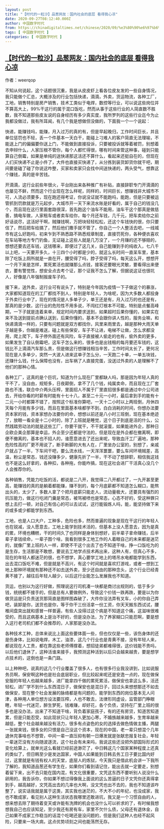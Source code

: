```yaml
---
layout: post
title: "【时代的一粒沙】品葱网友：国内社会的底层 看得我心凉"
date: 2020-09-27T08:12:40.000Z
author: 中国数字时代
from: https://chinadigitaltimes.net/chinese/2020/09/%e3%80%90%e6%97%b6%e4%bb%a3%e7%9a%84%e4%b8%80%e7%b2%92%e6%b2%99%e3%80%91%e5%93%81%e8%91%b1%e7%bd%91%e5%8f%8b%ef%bc%9a%e5%9b%bd%e5%86%85%e7%a4%be%e4%bc%9a%e7%9a%84%e5%ba%95%e5%b1%82-%e7%9c%8b%e5%be%97/
tags: [ 中国数字时代 ]
categories: [ 中国数字时代 ]
---
```

<!--1601194360000-->
[【时代的一粒沙】品葱网友：国内社会的底层 看得我心凉](https://chinadigitaltimes.net/chinese/2020/09/%e3%80%90%e6%97%b6%e4%bb%a3%e7%9a%84%e4%b8%80%e7%b2%92%e6%b2%99%e3%80%91%e5%93%81%e8%91%b1%e7%bd%91%e5%8f%8b%ef%bc%9a%e5%9b%bd%e5%86%85%e7%a4%be%e4%bc%9a%e7%9a%84%e5%ba%95%e5%b1%82-%e7%9c%8b%e5%be%97/)
------

<div>
<p>作者：weerqop</p><p>不知从何说起，这个话题很沉重，我是从皮皮虾上看各位皮友发的一些自身情况，我只能做个汇总，大概涉及的行业包括快递，滴滴，外卖，货运物流，各种工厂，工地，销售特别是房产销售，技术工类似于电焊，数控等行业，可以说这些岗位并不算高大上，99%干这行的属于混口饭吃，然而从事于这些行业的人简直数不胜数，我不知道那些皮友说的自身经历有多少真实度，我所罗列的这些行业迄今为止我都没做过，我有所耳闻，有几个我是想做但没做的，下面我一个一个说起：</p><p>快递，能赚钱吗，能赚，月入过万的真的有，但是早起晚归，工作时间巨长，并且单位惩罚也不轻，丢一个件基本一天白干，能碰上刁难人的客户简直无法理喻，不能送上门的偏偏要你送上门，不能做到直接投诉，只要被投诉就等着被罚，别想着去申辩什么，人家压根不管你，每个人都忙得很，哪有时间来管这种事，碰到只能算自己倒霉，如果是单纯的送快递那这活还不算什么，看起来还挺自在的，但现在人们买快递不止是小件了，大件也直接买快递了，从分拣到装货卸货你就干吧，期间要是磕了碰了你说这咋整，买家和卖家只会找中间送快递的，两头受气，想靠这个赚钱，真的是辛苦钱。</p><p>开滴滴，这行业前些年很火，平台刚出来各种推广有补贴，直接辞职专门开滴滴的也屡见不鲜，然而这个行业现在怎么样呢，同样的，时间巨长，想赚钱非大城市不可，人流必须要多，现在跑还得考证，你说没证就不能跑吗，能跑，但是只要被运管抓到罚款就是万元起步，大城市开一天下来流水账是好看的，属于自己的钱没几个，而且现在这行里面套路很深，首先跑这个油车不能用，油车干这个那真是做慈善，搞电车做，人家租车或者卖车给你，每个月还车钱，几千元，把车卖给你之前好话说尽，这活好干啊，贼赚钱啊，万把块轻轻松松，还这个车钱快的很，你只要信了，然后把车给搞了，然后他们撒手就不管了，你自己一个人整活去吧，一线城市有这么好跑吗，初来乍到不熟悉路不熟悉规章制度，直接罚死你，各种便衣喜欢在车站等地方专门钓鱼，无证碰上这些人就是几万没了，一个月赚的还不够赔的，想想还要去还车钱，这钱哪来，即便过了这几关，自己能赚到手的纯收入，七八千以上吧，一天要开多久，十三四个小时都是少的，就这么长时间一直呆车里，基本除了吃饭上厕所就是一直在开，腰受得了吗，脖子受得了吗，每天这么开，想想开一个月下来是怎样，累死累活也就赚那么点钱，接客还要眼光灵敏，要看得出来便衣，要有警觉性，想安全点去考个证，那个证我不怎么了解，但据说这证也很坑人，好像是八年强制报废车子的。</p><p>接下来，送外卖，这行业可有说头了，特别是今年因为疫情一下子做这个的暴涨，大家都知道现在的工厂都找不到人，特别是年轻人，为啥呢，因为大多数人都投身于外卖行业中了，现在的情况是人多单子少，单王还是有，月入过万的也还是有，那真的是少数，这行业的危险性不用多说，不闯红灯根本不可能，特别是点餐高峰期，一下子就是连着来单，规定时间内要求送到，如果超时后果你懂的，如果实在来不及送到提前点确认送到，后果你懂的，基本不会跟你讲人性的，服务业嘛，和快递滴滴一样的，只要有问题就是双方都找你，风里来雨里去，越是那种大雨天单子越是多，你越是难送，碰上有些保安，车子不让进，电梯不让做，怎么求都没用，爬上爬下，车子停外面还有风险，车子直接被人偷走的也有，偷外卖的更多，如果发生了自认倒霉吧，这车子怎么来的，很多也是出钱租的每月要还车钱的，这钱比不上滴滴汽车那么贵，但是做这行想赚钱相当辛苦，工作时间太长了，更何况现在是人多单少，突然一大波人进来这单子怎么分，一天跑二十单，一单五块钱，还赚什么钱，什么保障也没有，出车祸了人直接完蛋，没送过外卖的人是理解不了他们的那种心情。</p><p>各种工厂，这真的是个巨坑，知道为什么现在厂里都缺人吗，那是因为年轻人真的干不了，没自由，规矩多，日夜颠倒，拿不了几个钱，纯属卖命，而且现在工厂套路也不浅，联合中介两头压榨，里面招人不属于厂里直招很多都是通过中介公司进去，开给你看的时薪有时能有十七十八，甚至二十元一小时，最后拿到手的能有十二元一小时都算不错了，按照这个标准你算吧，一天十二小时以上两班倒，月休四天每个月能有多少钱，而且在里面基本啥都学不到，白白消耗的时间，你想办法要资本家的钱，资本家想办法要你的命，想想以前还是八小时三班倒，现在基本绝迹了，放眼一看全是十二小时的，除了上班就是睡觉，这个日子到底是活的什么，公然践踏劳动法的就是这些工厂，你要干就干，不干就滚蛋，如果能进外企，那种日企欧企美企那算是幸运，外企至少还都是守法的，但是现在是外企都在撤离啊，即便不撤离的，基本也不招人的，谁愿意进去了还出来呢，导致血汗工厂遍地，那种危险性高的厂更不用说了，断手断脚的大有人在，厂里坐办公室的，别想了，亲戚户就占了一半，下车间干吧，要么流水线，一天浑浑噩噩，要么车间环境贼差，高温，粉尘是常态，钱还没赚多少，健康先折了一半，干不动了想辞职，相信我这钱也不是这么好拿的，各种扣，各种拖，你能咋搞，现在这社会进厂干活真心没几个人会推荐你的。</p><p>各种销售，凭能力吃饭的活，都说是二八开，我觉得二八开都过了，一九开甚至更高，能赚钱的真的是躺着都能赚，赚不到的，每个月底薪都不知道怎么糊口，能熬出头的，太少了，多数人拿了个把月底薪只能走人，流动量极大，还要具有强烈的抗压能力，做这行吃闭门羹是常态，被骂被喷也是常态，心态不好的，受这种罪只想上去打一顿，对自己有信心的可以去试试，这行能锻炼人吗，能，能坚持做下来的或多或少都能学到东西。</p><p>工地，也是人口大户，工种多，危险也多，然而普遍的现象是现在干这行的年轻人也在锐减，没人愿意去，工地上能学到技术活的，但基本上没人愿意去，因为是真的累，环境也糟糕，干的时间久了也同样是身体别想好，前半辈子拿命赚钱，后半辈子拿钱续命，一辈子图个啥，我看到很多工地工作的人着眼自己的未来都是迷茫的，就像厂里上班的人一样，即使不干这个出去了也不知道干啥，挣一口饭吃为的是生存，生活那是不敢想，要说去工地学点技术再出来，这种人有，但真心不多，现在的年轻人都迷茫的很，也不想学，真心要学工地上的塔吊水电都能学到东西，出去混口饭吃不难，但是就是不高兴，有这个时间就是喜欢打游戏，或者一想到工地上那种环境就有那种还不如去送外卖，至少还自由的那种念头，这个行业已经青黄不接了，越往后年轻人越少，以后这行业能怎么发展我也不知道。</p><p>货运，也别以为这行好做，照理说这行司机凑一块都是商讨出规则的，低于多少钱，统统都不接手的，但是总有人要做例外，导致这个价钱一跌再跌，要是以为你做货运是只负责送货那简直是图样图森破了，大件你没法弄有叉车，小的你自己弄吧，装卸是你，送货也是你，等于你干三份活拿一份工资，你天天搬东西试试，腰椎间盘突出就和感冒一样普遍，有些人没得过这个病是不知道这个痛，这滋味很难受的，而且这病基本上是治不好的，但是没办法，为了养家糊口只能忍啊，要是想入这行老司机们都不会推荐的，人家那是没办法。</p><p>各种技术工种，总体来说比上面这些要体面一些，但也仅仅是一些，该伤身体的还是伤身体，比如说电焊，木工，油漆，这几个行业也是青黄不接，没有年轻人来，都说现在人工贵，都在靠这些老师傅撑着，想招徒弟都难得很，这价钱能不贵吗，以后他们退休了，这种活谁来接手，我预测这种活到以后只会越来越贵，要是想学点技术的，这倒也是一条门路。</p><p>以上种种吧，说真的这几个行业覆盖了很多人，也有很多行业我没讲到，比如说服务员啊，保安啊这种也是社会底层职业，但比较起来呢还是安逸一点的，现在做保安服的年轻人也越来越多，进厂能拿四千做的累死累活，做保安也拿这么多，活还轻松，进厂学不到什么东西混日子，做保安也是混日子，回过头来想想那还不如去做保安，现在整个社会发展的脉络都是有问题的，能学到东西的岗位基本无人问津，各种用人单位想方设法要压榨，人也不敢去，法律形同虚设，监管部门睁眼瞎，年轻一代迷茫，醉生梦死，钱难赚，却好花，各个负债，坚持在厂里上班的很多也是没办法，出来了不知道干啥，背负着家庭孩子，有的还有房贷，知道苦知道累，但是只能忍受，如此现状只让年轻人更加心寒，不婚族越来越多，生育率越来越低，整个社会越来越没有活力，很多有点姿色的女的选择去做色情做主播，两腿一张就来钱，很多女的只恨是自己没这个资本，现在的中国，老一辈只想混个几年退休完事啥也不想管，中间一辈一直压抑有朝一日爆发就是张献忠报复社会，年轻一辈迷茫没有方向随波逐流，这个社会有未来吗，我说这些还没把外部国际形式的变化给算上，就单光这么看就已经前途渺茫了，中日韩这几个国家某种程度上还真的类似了，但日韩至少是发达国家，中国人如果能到日韩去务工日子要比国内好过，这里就是有钱有权人的天堂，底层人的炼狱，今天我只是借此机会讲一下我所了解的，我知道品葱还有学生在，如果你们看到请记住，能出去就一定要走，别想着留下来，出不去只能在国内混，有文化很重要，文凭这东西不要听别人说没什么卵用的，我告诉你，你如果不想过得像我上面说的这么苦逼的日子文凭你还真得拿到手，越高越好，文凭高出去的几率也大啊，没文凭也出不去的，我也不知道该咋整了，说实话我就是属于这类，其实我也迷茫的，不大不小的年纪，也没成家，我也不敢成家，看见别人这种生活状态我哪里还敢进坑，我又是一个习惯自由的人，想来想去除了期待着变天或许能有洗牌的机会也没什么可以祈求的了，有时候我想想我自己也应该知足，至少我还有房有车，家里不欠什么债，父母还有退休金，自己如果不成家工作稳当的话混个吃喝还是没问题的，但是我们这种人也经不起风险，只要来一场大病，这点优势顷刻之间也能荡然无存。</p>
</div>
